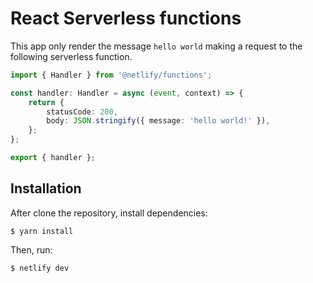 # React Serverless functions
This app only render the message `hello world` making a request to the following serverless function.

```typescript
import { Handler } from '@netlify/functions';

const handler: Handler = async (event, context) => {
	return {
		statusCode: 200,
		body: JSON.stringify({ message: 'hello world!' }),
	};
};

export { handler };
```

## Installation
After clone the repository, install dependencies:
```
$ yarn install
```
Then, run:
```
$ netlify dev
```
